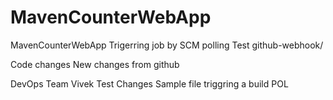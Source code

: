 # MavenCounterWebApp
MavenCounterWebApp
Trigerring job by SCM polling Test
github-webhook/

Code changes
New changes from github


DevOps Team Vivek Test Changes Sample file triggring a build POL
